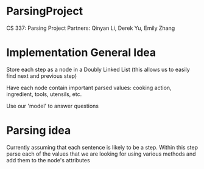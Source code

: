 # ParsingProject
CS 337: Parsing Project Partners: Qinyan Li, Derek Yu, Emily Zhang

# Implementation General Idea
Store each step as a node in a Doubly Linked List (this allows us to easily find next and previous step)

Have each node contain important parsed values: cooking action, ingredient, tools, utensils, etc.

Use our 'model' to answer questions

# Parsing idea
Currently assuming that each sentence is likely to be a step.
Within this step parse each of the values that we are looking for using various methods and add them to the node's attributes